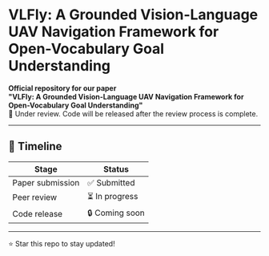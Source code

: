 # VLFly: A Grounded Vision-Language UAV Navigation Framework for Open-Vocabulary Goal Understanding

**Official repository for our paper**  
**"VLFly: A Grounded Vision-Language UAV Navigation Framework for Open-Vocabulary Goal Understanding"**  
📝 Under review. Code will be released after the review process is complete.

---

## 📅 Timeline

| Stage              | Status         |
|--------------------|----------------|
| Paper submission   | ✅ Submitted    |
| Peer review        | ⏳ In progress  |
| Code release       | 🔒 Coming soon |


---

⭐️ Star this repo to stay updated!
